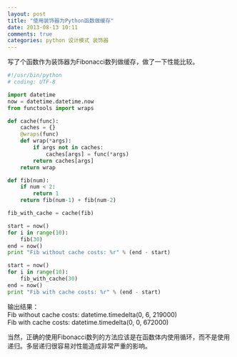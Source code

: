 ```yaml
---
layout: post
title: "使用装饰器为Python函数做缓存"
date: 2013-08-13 10:11
comments: true
categories: python 设计模式 装饰器
---
```

写了个函数作为装饰器为Fibonacci数列做缓存，做了一下性能比较。

<!-- more -->

``` python
#!/usr/bin/python
# coding: UTF-8

import datetime
now = datetime.datetime.now
from functools import wraps

def cache(func):
    caches = {}
    @wraps(func)
    def wrap(*args):
        if args not in caches:
            caches[args] = func(*args)
        return caches[args]
    return wrap

def fib(num):
    if num < 2:
        return 1
    return fib(num-1) + fib(num-2)

fib_with_cache = cache(fib)

start = now()
for i in range(10):
    fib(30)
end = now()
print "Fib without cache costs: %r" % (end - start)

start = now()
for i in range(10):
    fib_with_cache(30)
end = now()
print "Fib with cache costs: %r" % (end - start)
```

输出结果：  
Fib without cache costs: datetime.timedelta(0, 6, 219000)  
Fib with cache costs: datetime.timedelta(0, 0, 672000)  

当然，正确的使用Fibonacci数列的方法应该是在函数体内使用循环，而不是使用递归。多层递归很容易对性能造成非常严重的影响。
